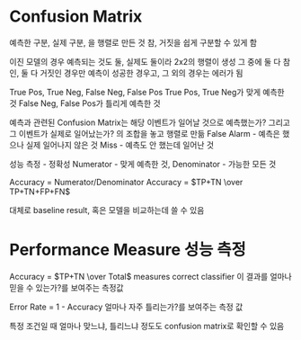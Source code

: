 # Confusion Matrix
예측한 구분, 실제 구분, 을 행렬로 만든 것
참, 거짓을 쉽게 구분할 수 있게 함

이진 모델의 경우 예측되는 것도 둘, 실제도 둘이라 2x2의 행렬이 생성
그 중에 둘 다 참인, 둘 다 거짓인 경우만 예측이 성공한 경우고, 그 외의 경우는 에러가 됨

True Pos, True Neg, False Neg, False Pos
True Pos, True Neg가 맞게 예측한 것
False Neg, False Pos가 틀리게 예측한 것

예측과 관련된 Confusion Matrix는
해당 이벤트가 일어날 것으로 예측했는가?
그리고 그 이벤트가 실제로 일어났는가?
의 조합을 놓고 행렬로 만듦
False Alarm - 예측은 했으나 실제 일어나지 않은 것
Miss - 예측도 안 했는데 일어난 것

성능 측정 - 정확성
Numerator - 맞게 예측한 것, Denominator - 가능한 모든 것

Accuracy = Numerator/Denominator
Accuracy = $TP+TN \over TP+TN+FP+FN$

대체로 baseline result, 혹은 모델을 비교하는데 쓸 수 있음

# Performance Measure 성능 측정

Accuracy = $TP+TN \over Total$
measures correct classifier
이 결과를 얼마나 믿을 수 있는가?를 보여주는 측정값

Error Rate = 1 - Accuracy
얼마나 자주 틀리는가?를 보여주는 측정 값

특정 조건일 때 얼마나 맞느냐, 틀리느냐 정도도 confusion matrix로 확인할 수 있음

